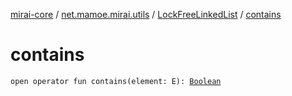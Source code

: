 [mirai-core](../../index.md) / [net.mamoe.mirai.utils](../index.md) / [LockFreeLinkedList](index.md) / [contains](./contains.md)

# contains

`open operator fun contains(element: E): `[`Boolean`](https://kotlinlang.org/api/latest/jvm/stdlib/kotlin/-boolean/index.html)